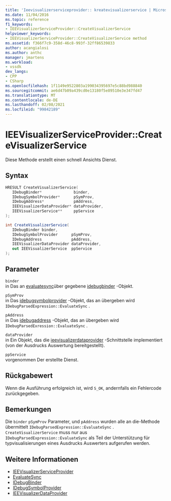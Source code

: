 ```yaml
---
title: 'Ieevisualizerserviceprovider:: kreatevisualizerservice | Microsoft-Dokumentation'
ms.date: 11/04/2016
ms.topic: reference
f1_keywords:
- IEEVisualizerServiceProvider::CreateVisualizerService
helpviewer_keywords:
- IEEVisualizerServiceProvider::CreateVisualizerService method
ms.assetid: f366f7c9-358d-46c8-993f-32ff86539833
author: acangialosi
ms.author: anthc
manager: jmartens
ms.workload:
- vssdk
dev_langs:
- CPP
- CSharp
ms.openlocfilehash: 1f1149e9522803a199034395697e5c88bd988840
ms.sourcegitcommit: ae6d47b09a439cd0e13180f5e89510e3e347fd47
ms.translationtype: MT
ms.contentlocale: de-DE
ms.lasthandoff: 02/08/2021
ms.locfileid: "99842189"
---
```

# <a name="ieevisualizerserviceprovidercreatevisualizerservice"></a>IEEVisualizerServiceProvider::CreateVisualizerService
Diese Methode erstellt einen schnell Ansichts Dienst.

## <a name="syntax"></a>Syntax

```cpp
HRESULT CreateVisualizerService(
   IDebugBinder*              binder,
   IDebugSymbolProvider*      pSymProv,
   IDebugAddress*             pAddress,
   IEEVisualizerDataProvider* dataProvider,
   IEEVisualizerService**     ppService
);
```

```csharp
int CreateVisualizerService(
   IDebugBinder binder,
   IDebugSymbolProvider      pSymProv,
   IDebugAddress             pAddress,
   IEEVisualizerDataProvider dataProvider,
   out IEEVisualizerService  ppService
);
```

## <a name="parameters"></a>Parameter
`binder`\
in Das an [evaluatesync](../../../extensibility/debugger/reference/idebugparsedexpression-evaluatesync.md)über gegebene [idebugbinder](../../../extensibility/debugger/reference/idebugbinder.md) -Objekt.

`pSymProv`\
in Das [idebugsymbolprovider](../../../extensibility/debugger/reference/idebugsymbolprovider.md) -Objekt, das an übergeben wird `IDebugParsedExpression::EvaluateSync` .

`pAddress`\
in Das [idebugaddress](../../../extensibility/debugger/reference/idebugaddress.md) -Objekt, das an übergeben wird `IDebugParsedExression::EvaluateSync` .

`dataProvider`\
in Ein Objekt, das die [ieevisualizerdataprovider](../../../extensibility/debugger/reference/ieevisualizerdataprovider.md) -Schnittstelle implementiert (von der Ausdrucks Auswertung bereitgestellt).

`ppService`\
vorgenommen Der erstellte Dienst.

## <a name="return-value"></a>Rückgabewert
 Wenn die Ausführung erfolgreich ist, wird `S_OK`, andernfalls ein Fehlercode zurückgegeben.

## <a name="remarks"></a>Bemerkungen
 Die `binder` `pSymProv` Parameter, und `pAddress` wurden alle an die-Methode übermittelt `IDebugParsedExpression::EvaluateSync` . `CreateVisualizerService` muss nur aus `IDebugParsedExpression::EvaluateSync` als Teil der Unterstützung für typvisualisierungen eines Ausdrucks Auswerters aufgerufen werden.

## <a name="see-also"></a>Weitere Informationen
- [IEEVisualizerServiceProvider](../../../extensibility/debugger/reference/ieevisualizerserviceprovider.md)
- [EvaluateSync](../../../extensibility/debugger/reference/idebugparsedexpression-evaluatesync.md)
- [IDebugBinder](../../../extensibility/debugger/reference/idebugbinder.md)
- [IDebugSymbolProvider](../../../extensibility/debugger/reference/idebugsymbolprovider.md)
- [IEEVisualizerDataProvider](../../../extensibility/debugger/reference/ieevisualizerdataprovider.md)
